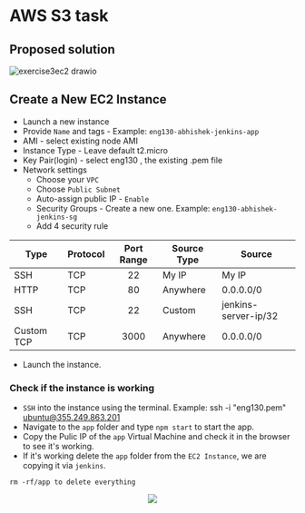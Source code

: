 # AWS S3 task

## Proposed solution

![exercise3ec2 drawio](https://user-images.githubusercontent.com/110366380/200810379-741429a8-218a-4e37-933b-6ca43abdffc3.png)

## Create a New EC2 Instance

- Launch a new instance
- Provide `Name` and tags - Example: `eng130-abhishek-jenkins-app`
- AMI - select existing node AMI
- Instance Type - Leave default t2.micro
- Key Pair(login) - select eng130 , the existing .pem file
- Network settings
  - Choose your `VPC`
  - Choose `Public Subnet`
  - Auto-assign public IP - `Enable`
  - Security Groups - Create a new one. Example: `eng130-abhishek-jenkins-sg`
  - Add 4 security rule

| Type       | Protocol | Port Range | Source Type | Source               |
| ---------- | -------- | :--------: | ----------- | -------------------- |
| SSH        | TCP      | 22         | My IP       | My IP                |
| HTTP       | TCP      | 80         | Anywhere    | 0.0.0.0/0            |
| SSH        | TCP      | 22         | Custom      | jenkins-server-ip/32 |
| Custom TCP | TCP      | 3000       | Anywhere    | 0.0.0.0/0
 
- Launch the instance.

### Check if the instance is working

- `SSH` into the instance using the terminal. Example: ssh -i "eng130.pem" ubuntu@355.249.863.201
- Navigate to the `app` folder and type `npm start` to start the app.
- Copy the Pulic IP of the `app` Virtual Machine and check it in the browser to see it's working.
- If it's working delete the `app` folder from the `EC2 Instance`, we are copying it via `jenkins`.
```
rm -rf/app to delete everything
```


<p align="center">
  <img src="https://user-images.githubusercontent.com/110366380/200844825-7ca51c73-b273-4571-93d7-b88743edb196.png">
</p>
            

